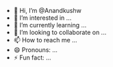- 👋 Hi, I’m @Anandkushw
- 👀 I’m interested in ...
- 🌱 I’m currently learning ...
- 💞️ I’m looking to collaborate on ...
- 📫 How to reach me ...
- 😄 Pronouns: ...
- ⚡ Fun fact: ...

<!---
Anandkushw/Anandkushw is a ✨ special ✨ repository because its `README.md` (this file) appears on your GitHub profile.
You can click the Preview link to take a look at your changes.
--->

